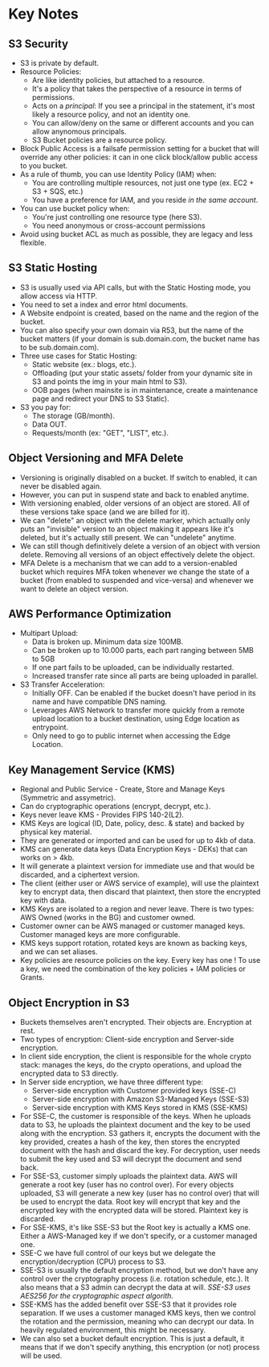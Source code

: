 # Key Notes

## S3 Security

* S3 is private by default.
* Resource Policies:
    - Are like identity policies, but attached to a resource.
    - It's a policy that takes the perspective of a resource in terms of permissions.
    - Acts on a *principal*: If you see a principal in the statement, it's most likely a resource policy, and not an identity one.
    - You can allow/deny on the same or different accounts and you can allow anynomous principals.
    - S3 Bucket policies are a resource policy.
* Block Public Access is a failsafe permission setting for a bucket that will override any other policies: it can in one click block/allow public access to you bucket.
* As a rule of thumb, you can use Identity Policy (IAM) when:
    - You are controlling multiple resources, not just one type (ex. EC2 + S3 + SQS, etc.)
    - You have a preference for IAM, and you reside *in the same account*.
* You can use bucket policy when:
    - You're just controlling one resource type (here S3).
    - You need anonymous or cross-account permissions
* Avoid using bucket ACL as much as possible, they are legacy and less flexible.

## S3 Static Hosting

* S3 is usually used via API calls, but with the Static Hosting mode, you allow access via HTTP.
* You need to set a index and error html documents.
* A Website endpoint is created, based on the name and the region of the bucket.
* You can also specify your own domain via R53, but the name of the bucket matters (if your domain is sub.domain.com, the bucket name has to be sub.domain.com).
* Three use cases for Static Hosting:
    - Static website (ex.: blogs, etc.).
    - Offloading (put your static assets/ folder from your dynamic site in S3 and points the img in your main html to S3).
    - OOB pages (when mainsite is in maintenance, create a maintenance page and redirect your DNS to S3 Static).
* S3 you pay for:
    - The storage (GB/month).
    - Data OUT.
    - Requests/month (ex: "GET", "LIST", etc.).

## Object Versioning and MFA Delete

* Versioning is originally disabled on a bucket. If switch to enabled, it can never be disabled again.
* However, you can put in suspend state and back to enabled anytime.
* With versioning enabled, older versions of an object are stored. All of these versions take space (and we are billed for it).
* We can "delete" an object with the delete marker, which actually only puts an "invisible" version to an object making it appears like it's deleted, but it's actually still present. We can "undelete" anytime.
* We can still though definitively delete a version of an object with version delete. Removing all versions of an object effectively delete the object.
* MFA Delete is a mechanism that we can add to a version-enabled bucket which requires MFA token whenever we change the state of a bucket (from enabled to suspended and vice-versa) and whenever we want to delete an object version.

## AWS Performance Optimization

* Multipart Upload:
    - Data is broken up. Minimum data size 100MB.
    - Can be broken up to 10.000 parts, each part ranging between 5MB to 5GB
    - If one part fails to be uploaded, can be individually restarted.
    - Increased transfer rate since all parts are being uploaded in parallel.
* S3 Transfer Acceleration:
    - Initially OFF. Can be enabled if the bucket doesn't have period in its name and have compatible DNS naming.
    - Leverages AWS Network to transfer more quickly from a remote upload location to a bucket destination, using Edge location as entrypoint.
    - Only need to go to public internet when accessing the Edge Location.

## Key Management Service (KMS)

* Regional and Public Service - Create, Store and Manage Keys (Symmetric and assymetric).
* Can do cryptographic operations (encrypt, decrypt, etc.).
* Keys never leave KMS - Provides FIPS 140-2(L2).
* KMS Keys are logical (ID, Date, policy, desc. & state) and backed by physical key material.
* They are generated or imported and can be used for up to 4kb of data.
* KMS can generate data keys (Data Encryption Keys - DEKs) that can works on > 4kb.
* It will generate a plaintext version for immediate use and that would be discarded, and a ciphertext version.
* The client (either user or AWS service of example), will use the plaintext key to encrypt data, then discard that plaintext, then store the encrypted key with data.
* KMS Keys are isolated to a region and never leave. There is two types: AWS Owned (works in the BG) and customer owned.
* Customer owner can be AWS managed or customer managed keys. Customer managed keys are more configurable.
* KMS keys support rotation, rotated keys are known as backing keys, and we can set aliases.
* Key policies are resource policies on the key. Every key has one ! To use a key, we need the combination of the key policies + IAM policies or Grants.

## Object Encryption in S3

* Buckets themselves aren't encrypted. Their objects are. Encryption at rest.
* Two types of encryption: Client-side encryption and Server-side encryption.
* In client side encryption, the client is responsible for the whole crypto stack: manages the keys, do the crypto operations, and upload the encrypted data to S3 directly.
* In Server side encryption, we have three different type:
    - Server-side encryption with Customer provided keys (SSE-C)
    - Server-side encryption with Amazon S3-Managed Keys (SSE-S3)
    - Server-side encryption with KMS Keys stored in KMS (SSE-KMS)
* For SSE-C, the customer is responsible of the keys. When he uploads data to S3, he uploads the plaintext document and the key to be used along with the encryption. S3 gathers it, encrypts the document with the key provided, creates a hash of the key, then stores the encrypted document with the hash and discard the key. For decryption, user needs to submit the key used and S3 will decrypt the document and send back.
* For SSE-S3, customer simply uploads the plaintext data. AWS will generate a root key (user has no control over). For every objects uploaded, S3 will generate a new key (user has no control over) that will be used to encrypt the data. Root key will encrypt that key and the encrypted key with the encrypted data will be stored. Plaintext key is discarded.
* For SSE-KMS, it's like SSE-S3 but the Root key is actually a KMS one. Either a AWS-Managed key if we don't specify, or a customer managed one.
* SSE-C we have full control of our keys but we delegate the encryption/decryption (CPU) process to S3.
* SSE-S3 is usually the default encryption method, but we don't have any control over the cryptography process (i.e. rotation schedule, etc.). It also means that a S3 admin can decrypt the data at will. *SSE-S3 uses AES256 for the cryptographic aspect algorith.*
* SSE-KMS has the added benefit over SSE-S3 that it provides role separation. If we uses a customer managed KMS keys, then we control the rotation and the permission, meaning who can decrypt our data. In heavily regulated environment, this might be necessary.
* We can also set a bucket default encryption. This is just a default, it means that if we don't specify anything, this encryption (or not) process will be used.
